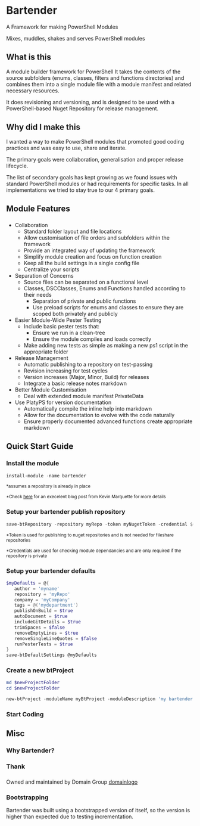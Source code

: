 # Bartender

A Framework for making PowerShell Modules

Mixes, muddles, shakes and serves PowerShell modules

## What is this

A module builder framework for PowerShell
It takes the contents of the source subfolders (enums, classes, filters and functions directories) and combines them into a single module file with a module manifest and related necessary resources. 

It does revisioning and versioning, and is designed to be used with a PowerShell-based Nuget Repository for release management.

## Why did I make this

I wanted a way to make PowerShell modules that promoted good coding practices and was easy to use, share and iterate.

The primary goals were collaboration, generalisation and proper release lifecycle.

The list of secondary goals has kept growing as we found issues with standard PowerShell modules or had requirements for specific tasks. In all implementations we tried to stay true to our 4 primary goals.



## Module Features

 ### 
 - Collaboration
    - Standard folder layout and file locations
    - Allow customisation of file orders and subfolders within the framework
    - Provide an integrated way of updating the framework
    - Simplify module creation and focus on function creation
    - Keep all the build settings in a single config file
    - Centralize your scripts
 - Separation of Concerns
    - Source files can be separated on a functional level
    - Classes, DSCClasses, Enums and Functions handled according to their needs
      - Separation of private and public functions
      - Use preload scripts for enums and classes to ensure they are scoped both privately and publicly
 - Easier Module-Wide Pester Testing
    - Include basic pester tests that:
      - Ensure we run in a clean-tree
      - Ensure the module compiles and loads correctly
    - Make adding new tests as simple as making a new ps1 script in the appropriate folder
 - Release Management
    - Automatic publishing to a repository on test-passing
    - Revision increasing for test cycles
    - Version increases (Major, Minor, Build) for releases
    - Integrate a basic release notes markdown
 - Better Module Customisation
    - Deal with extended module manifest PrivateData
 - Use PlatyPS for version documentation
    - Automatically compile the inline help into markdown
    - Allow for the documentation to evolve with the code naturally
    - Ensure properly documented advanced functions create appropriate markdown

## Quick Start Guide

### Install the module

```powershell
install-module -name bartender
```
<sup>*assumes a repository is already in place</sup>

<sup>*Check [here](https://powershellexplained.com/2018-03-03-Powershell-Using-a-NuGet-server-for-a-PSRepository/?utm_source=blog&utm_medium=blog&utm_content=tags) for an execelent blog post from Kevin Marquette for more details</sup>

### Setup your bartender publish repository


```powershell
save-btRepository -repository myRepo -token myNugetToken -credential $(get-credential)
```
<sup>*Token is used for publishing to nuget repositories and is not needed for fileshare repositories</sup>

<sup>*Credentials are used for checking module dependancies and are only required if the repository is private</sup>

### Setup your bartender defaults


```powershell
$myDefaults = @{
   author = 'myname'
   repository = 'myRepo'
   company = 'myCompany'
   tags = @('mydepartment')
   publishOnBuild = $true
   autoDocument = $true
   includeGitDetails = $true
   trimSpaces = $false
   removeEmptyLines = $true
   removeSingleLineQuotes = $false
   runPesterTests = $true
}
save-btDefaultSettings @myDefaults
```

### Create a new btProject

```powershell
md $newProjectFolder
cd $newProjectFolder

new-btProject -moduleName myBtProject -moduleDescription 'my bartender module'
```

### Start Coding


## Misc

### Why Bartender?

### Thank

###
Owned and maintained by Domain Group
[domainlogo]

### Bootstrapping
Bartender was built using a bootstrapped version of itself, so the version is higher than expected due to testing incrementation.

[domainlogo]: http://ffx.adcentre.com.au.s3.amazonaws.com/trademarketing/domain/logos/2016/Domain/PNG/Domain_logo_RGB.png
